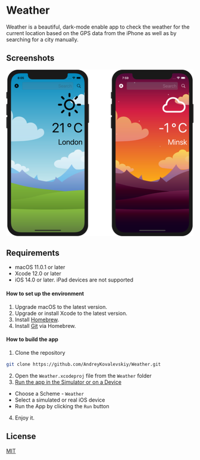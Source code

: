 # Weather

Weather is a beautiful, dark-mode enable app to check the weather for the current location based on the GPS data from the iPhone as well as by searching for a city manually.

## Screenshots

![Light Dark Mode](Documentation/Images/LightDarkMode.png)

## Requirements

- macOS 11.0.1 or later
- Xcode 12.0 or later
- iOS 14.0 or later. iPad devices are not supported

#### How to set up the environment

1. Upgrade macOS to the latest version.
2. Upgrade or install Xcode to the latest version.
3. Install [Homebrew](https://brew.sh).
4. Install [Git](https://git-scm.com/download/mac) via Homebrew.

#### How to build the app

1. Clone the repository
```bash
git clone https://github.com/AndreyKovalevskiy/Weather.git
```
2. Open the `Weather.xcodeproj` file from the `Weather` folder
3. [Run the app in the Simulator or on a Device](https://developer.apple.com/documentation/xcode/running_your_app_in_the_simulator_or_on_a_device)
- Choose a Scheme - `Weather`
- Select a simulated or real iOS device
- Run the App by clicking the `Run` button
4. Enjoy it.

## License
[MIT](https://choosealicense.com/licenses/mit/)
